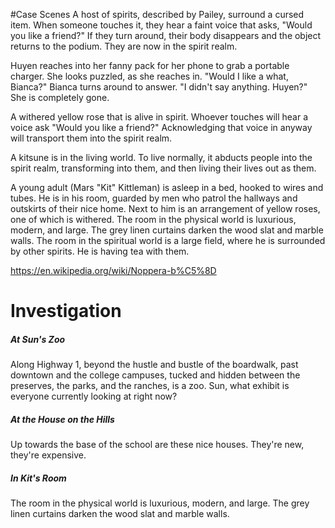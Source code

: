 #Case 
Scenes
A host of spirits, described by Pailey, surround a cursed item. When someone touches it, they hear a faint voice that asks, "Would you like a friend?" If they turn around, their body disappears and the object returns to the podium. They are now in the spirit realm.

Huyen reaches into her fanny pack for her phone to grab a portable charger. She looks puzzled, as she reaches in. "Would I like a what, Bianca?" Bianca turns around to answer. "I didn't say anything. Huyen?" She is completely gone.

A withered yellow rose that is alive in spirit. Whoever touches will hear a voice ask "Would you like a friend?" Acknowledging that voice in anyway will transport them into the spirit realm.

A kitsune is in the living world. To live normally, it abducts people into the spirit realm, transforming into them, and then living their lives out as them.

A young adult (Mars "Kit" Kittleman) is asleep in a bed, hooked to wires and tubes. He is in his room, guarded by men who patrol the hallways and outskirts of their nice home. Next to him is an arrangement of yellow roses, one of which is withered. The room in the physical world is luxurious, modern, and large. The grey linen curtains darken the wood slat and marble walls. The room in the spiritual world is a large field, where he is surrounded by other spirits. He is having tea with them.

https://en.wikipedia.org/wiki/Noppera-b%C5%8D
# Investigation
##### At Sun's Zoo
Along Highway 1, beyond the hustle and bustle of the boardwalk, past downtown and the college campuses, tucked and hidden between the preserves, the parks, and the ranches, is a zoo. Sun, what exhibit is everyone currently looking at right now?

##### At the House on the Hills
Up towards the base of the school are these nice houses. They're new, they're expensive.

##### In Kit's Room
The room in the physical world is luxurious, modern, and large. The grey linen curtains darken the wood slat and marble walls.